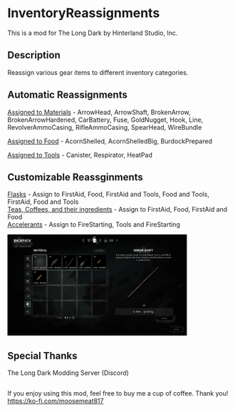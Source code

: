 # InventoryReassignments
This is a mod for The Long Dark by Hinterland Studio, Inc.

## Description
Reassign various gear items to different inventory categories.

## Automatic Reassignments
<ins>Assigned to Materials</ins> - ArrowHead, ArrowShaft, BrokenArrow, BrokenArrowHardened, CarBattery, Fuse, GoldNugget, Hook, Line, RevolverAmmoCasing, RifleAmmoCasing, SpearHead, WireBundle  

<ins>Assigned to Food</ins> - AcornShelled, AcornShelledBig, BurdockPrepared  

<ins>Assigned to Tools</ins> - Canister, Respirator, HeatPad  

## Customizable Reassginments
<ins>Flasks</ins> - Assign to FirstAid, Food, FirstAid and Tools, Food and Tools, FirstAid, Food and Tools   
<ins>Teas, Coffees, and their ingredients</ins> - Assign to FirstAid, Food, FirstAid and Food   
<ins>Accelerants</ins> - Assign to FireStarting, Tools and FireStarting   


<img src="https://github.com/moosemeat817/images/blob/main/ToolsAsMaterials.png" width="80%">

## Special Thanks
The Long Dark Modding Server (Discord)



##
If you enjoy using this mod, feel free to buy me a cup of coffee.  Thank you!
https://ko-fi.com/moosemeat817
